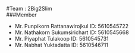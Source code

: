 #Team : 2Big2Slim  
###Member  
- Mr. Punpikorn   Rattanawirojkul  ID: 5610545722  
- Mr. Nathakorn   Sukumsirichart   ID: 5610545668  
- Mr. Piyaphat   Tulakoop   ID: 5610545731  
- Mr. Nabhat   Yuktadatta   ID: 5610546711  
